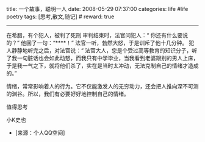 title: 一个故事，聪明一人 
date: 2008-05-29 07:37:00
categories: life #life poetry
tags: [思考,散文,随记]  # <!--more-->
reward: true

---

在希腊，有个犯人，被判了死刑
审判结束时，法官问犯人：“
你还有什么要说的？”
他回了一句：“****！”
法官一听，勃然大怒，于是训斥了他十几分钟。
犯人静静地听完之后，对法官说：“
法官大人，您是个受过高等教育的知识分子，听了我一句脏话也会如此动怒，而我只有中学毕业，当我看到老婆跟别的男人上床，于是我一气之下，就将他们杀了，实在是当时太冲动，无法克制自己的情绪才造成的。”


情绪，常常影响着人的行为。它不仅能激发人的无穷动力，还会把人推向深不可测的渊谷。所以，我们有必要好好地控制自己的情绪。 


值得思考




小K史也


- [来源：个人QQ空间]
